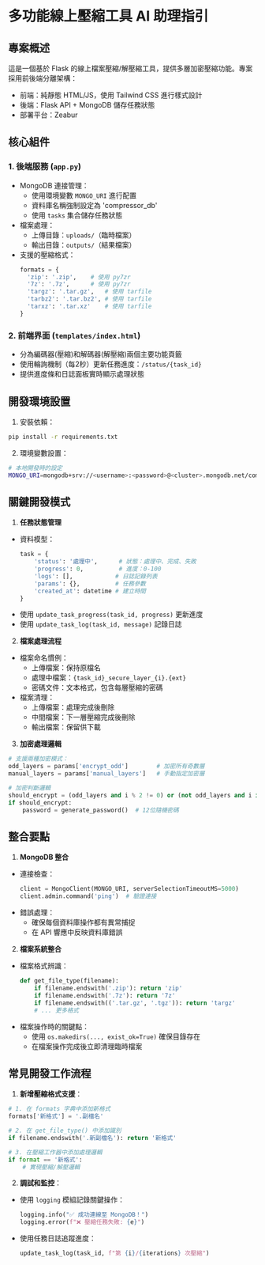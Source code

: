 # 多功能線上壓縮工具 AI 助理指引

## 專案概述

這是一個基於 Flask 的線上檔案壓縮/解壓縮工具，提供多層加密壓縮功能。專案採用前後端分離架構：
- 前端：純靜態 HTML/JS，使用 Tailwind CSS 進行樣式設計
- 後端：Flask API + MongoDB 儲存任務狀態
- 部署平台：Zeabur

## 核心組件

### 1. 後端服務 (`app.py`)
- MongoDB 連接管理：
  - 使用環境變數 `MONGO_URI` 進行配置
  - 資料庫名稱強制設定為 'compressor_db'
  - 使用 `tasks` 集合儲存任務狀態
- 檔案處理：
  - 上傳目錄：`uploads/`（臨時檔案）
  - 輸出目錄：`outputs/`（結果檔案）
- 支援的壓縮格式：
  ```python
  formats = {
    'zip': '.zip',    # 使用 py7zr
    '7z': '.7z',      # 使用 py7zr
    'targz': '.tar.gz',   # 使用 tarfile
    'tarbz2': '.tar.bz2', # 使用 tarfile
    'tarxz': '.tar.xz'    # 使用 tarfile
  }
  ```

### 2. 前端界面 (`templates/index.html`)
- 分為編碼器(壓縮)和解碼器(解壓縮)兩個主要功能頁籤
- 使用輪詢機制（每2秒）更新任務進度：`/status/{task_id}`
- 提供進度條和日誌面板實時顯示處理狀態

## 開發環境設置

1. 安裝依賴：
```bash
pip install -r requirements.txt
```

2. 環境變數設置：
```bash
# 本地開發時的設定
MONGO_URI=mongodb+srv://<username>:<password>@<cluster>.mongodb.net/compressor_db
```

## 關鍵開發模式

1. **任務狀態管理**
- 資料模型：
  ```python
  task = {
      'status': '處理中',      # 狀態：處理中、完成、失敗
      'progress': 0,          # 進度：0-100
      'logs': [],            # 日誌記錄列表
      'params': {},          # 任務參數
      'created_at': datetime # 建立時間
  }
  ```
- 使用 `update_task_progress(task_id, progress)` 更新進度
- 使用 `update_task_log(task_id, message)` 記錄日誌

2. **檔案處理流程**
- 檔案命名慣例：
  - 上傳檔案：保持原檔名
  - 處理中檔案：`{task_id}_secure_layer_{i}.{ext}`
  - 密碼文件：文本格式，包含每層壓縮的密碼
- 檔案清理：
  - 上傳檔案：處理完成後刪除
  - 中間檔案：下一層壓縮完成後刪除
  - 輸出檔案：保留供下載

3. **加密處理邏輯**
```python
# 支援兩種加密模式：
odd_layers = params['encrypt_odd']        # 加密所有奇數層
manual_layers = params['manual_layers']   # 手動指定加密層

# 加密判斷邏輯
should_encrypt = (odd_layers and i % 2 != 0) or (not odd_layers and i in manual_layers)
if should_encrypt:
    password = generate_password()  # 12位隨機密碼
```

## 整合要點

1. **MongoDB 整合**
- 連接檢查：
  ```python
  client = MongoClient(MONGO_URI, serverSelectionTimeoutMS=5000)
  client.admin.command('ping')  # 驗證連接
  ```
- 錯誤處理：
  - 確保每個資料庫操作都有異常捕捉
  - 在 API 響應中反映資料庫錯誤

2. **檔案系統整合**
- 檔案格式辨識：
  ```python
  def get_file_type(filename):
      if filename.endswith('.zip'): return 'zip'
      if filename.endswith('.7z'): return '7z'
      if filename.endswith(('.tar.gz', '.tgz')): return 'targz'
      # ... 更多格式
  ```
- 檔案操作時的關鍵點：
  - 使用 `os.makedirs(..., exist_ok=True)` 確保目錄存在
  - 在檔案操作完成後立即清理臨時檔案

## 常見開發工作流程

1. **新增壓縮格式支援**：
```python
# 1. 在 formats 字典中添加新格式
formats['新格式'] = '.副檔名'

# 2. 在 get_file_type() 中添加識別
if filename.endswith('.新副檔名'): return '新格式'

# 3. 在壓縮工作器中添加處理邏輯
if format == '新格式':
    # 實現壓縮/解壓邏輯
```

2. **調試和監控**：
- 使用 `logging` 模組記錄關鍵操作：
  ```python
  logging.info("✅ 成功連線至 MongoDB！")
  logging.error(f"❌ 壓縮任務失敗: {e}")
  ```
- 使用任務日誌追蹤進度：
  ```python
  update_task_log(task_id, f"第 {i}/{iterations} 次壓縮")
  ```